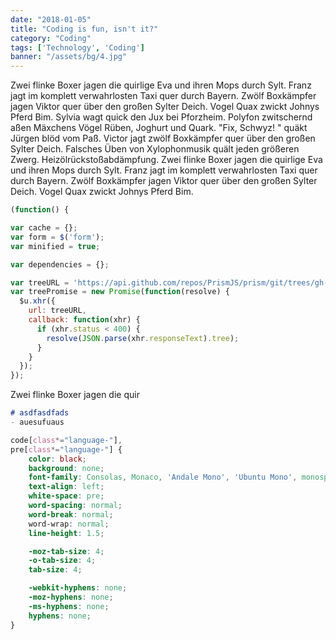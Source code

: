 ```yaml
---
date: "2018-01-05"
title: "Coding is fun, isn't it?"
category: "Coding"
tags: ['Technology', 'Coding']
banner: "/assets/bg/4.jpg"
---
```


Zwei flinke Boxer jagen die quirlige Eva und ihren Mops durch Sylt. Franz jagt im komplett verwahrlosten Taxi quer durch Bayern. Zwölf Boxkämpfer jagen Viktor quer über den großen Sylter Deich. Vogel Quax zwickt Johnys Pferd Bim. Sylvia wagt quick den Jux bei Pforzheim. Polyfon zwitschernd aßen Mäxchens Vögel Rüben, Joghurt und Quark. "Fix, Schwyz! " quäkt Jürgen blöd vom Paß. Victor jagt zwölf Boxkämpfer quer über den großen Sylter Deich. Falsches Üben von Xylophonmusik quält jeden größeren Zwerg. Heizölrückstoßabdämpfung. Zwei flinke Boxer jagen die quirlige Eva und ihren Mops durch Sylt. Franz jagt im komplett verwahrlosten Taxi quer durch Bayern. Zwölf Boxkämpfer jagen Viktor quer über den großen Sylter Deich. Vogel Quax zwickt Johnys Pferd Bim.

```js
(function() {

var cache = {};
var form = $('form');
var minified = true;

var dependencies = {};

var treeURL = 'https://api.github.com/repos/PrismJS/prism/git/trees/gh-pages?recursive=1';
var treePromise = new Promise(function(resolve) {
  $u.xhr({
    url: treeURL,
    callback: function(xhr) {
      if (xhr.status < 400) {
        resolve(JSON.parse(xhr.responseText).tree);
      }
    }
  });
});
```

Zwei flinke Boxer jagen die quir

```md
# asdfasdfads
- auesufuaus
```

```css
code[class*="language-"],
pre[class*="language-"] {
	color: black;
	background: none;
	font-family: Consolas, Monaco, 'Andale Mono', 'Ubuntu Mono', monospace;
	text-align: left;
	white-space: pre;
	word-spacing: normal;
	word-break: normal;
	word-wrap: normal;
	line-height: 1.5;

	-moz-tab-size: 4;
	-o-tab-size: 4;
	tab-size: 4;

	-webkit-hyphens: none;
	-moz-hyphens: none;
	-ms-hyphens: none;
	hyphens: none;
}
```